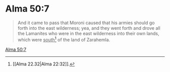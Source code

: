 # Alma 50:7

> And it came to pass that Moroni caused that his armies should go forth into the east wilderness; yea, and they went forth and drove all the Lamanites who were in the east wilderness into their own lands, which were <u>south</u>[^a] of the land of Zarahemla.

[Alma 50:7](https://www.churchofjesuschrist.org/study/scriptures/bofm/alma/50?lang=eng&id=p7#p7)


[^a]: [[Alma 22.32|Alma 22:32]].  
